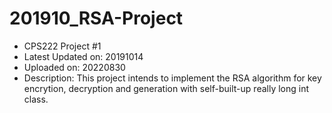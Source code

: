 # 201910_RSA-Project
- CPS222 Project #1
- Latest Updated on: 20191014
- Uploaded on: 20220830
- Description: This project intends to implement the RSA algorithm for key encrytion, decryption and generation with self-built-up really long int class.
